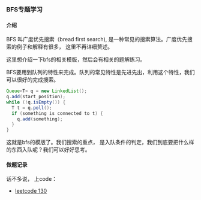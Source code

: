 ### BFS专题学习

#### 介绍

BFS 叫广度优先搜索（bread first search), 是一种常见的搜索算法。广度优先搜索的例子和解释有很多， 这里不再详细赘述。

这里想介绍一下bfs的相关模版，然后会有相关的题解练习。

BFS要用到队列的特性来完成。队列的常见特性是先进先出，利用这个特性，我们可以很好的完成搜索。

```java
Queue<T> q = new LinkedList();
q.add(start_position);
while (!q.isEmpty()) {
  T t = q.poll();
  if (something is connected to t) {
    q.add(something);
  }
}
```

这就是bfs的模版了。我们搜索的重点， 是入队条件的判定，我们到底要把什么样的东西入队呢？我们可以好好思考。



#### 做题记录

话不多说， 上code：

- [leetcode 130]()